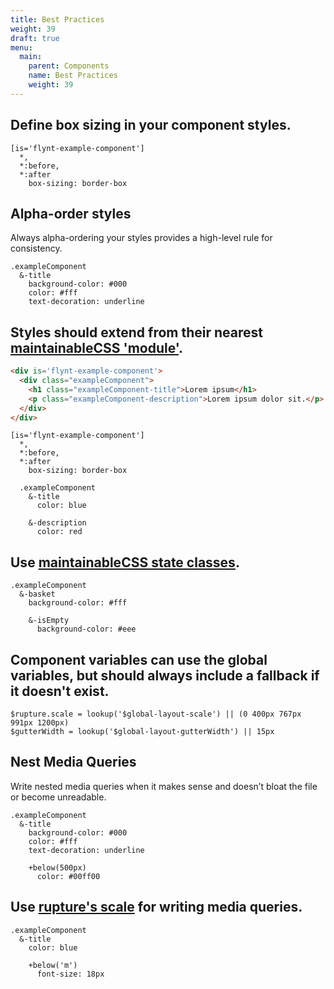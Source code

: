 ```yaml
---
title: Best Practices
weight: 39
draft: true
menu:
  main:
    parent: Components
    name: Best Practices
    weight: 39
---
```


## Define box sizing in your component styles.
```stylus
[is='flynt-example-component']
  *,
  *:before,
  *:after
    box-sizing: border-box
```

## Alpha-order styles

Always alpha-ordering your styles provides a high-level rule for consistency.

```stylus
.exampleComponent
  &-title
    background-color: #000
    color: #fff
    text-decoration: underline
```

## Styles should extend from their nearest [maintainableCSS 'module'](http://maintainablecss.com/chapters/modules/).

```html
<div is='flynt-example-component'>
  <div class="exampleComponent">
    <h1 class="exampleComponent-title">Lorem ipsum</h1>
    <p class="exampleComponent-description">Lorem ipsum dolor sit.</p>
  </div>
</div>
```

```stylus
[is='flynt-example-component']
  *,
  *:before,
  *:after
    box-sizing: border-box

  .exampleComponent
    &-title
      color: blue

    &-description
      color: red
```

## Use [maintainableCSS state classes](http://maintainablecss.com/chapters/state/).

```stylus
.exampleComponent
  &-basket
    background-color: #fff

    &-isEmpty
      background-color: #eee
```

## Component variables can use the global variables, but should always include a fallback if it doesn't exist.

```stylus
$rupture.scale = lookup('$global-layout-scale') || (0 400px 767px 991px 1200px)
$gutterWidth = lookup('$global-layout-gutterWidth') || 15px
```

## Nest Media Queries

Write nested media queries when it makes sense and doesn’t bloat the file or become unreadable.

```stylus
.exampleComponent
  &-title
    background-color: #000
    color: #fff
    text-decoration: underline

    +below(500px)
      color: #00ff00
```

## Use [rupture's scale](https://github.com/jescalan/rupture) for writing media queries.

```
.exampleComponent
  &-title
    color: blue

    +below('m')
      font-size: 18px
```
